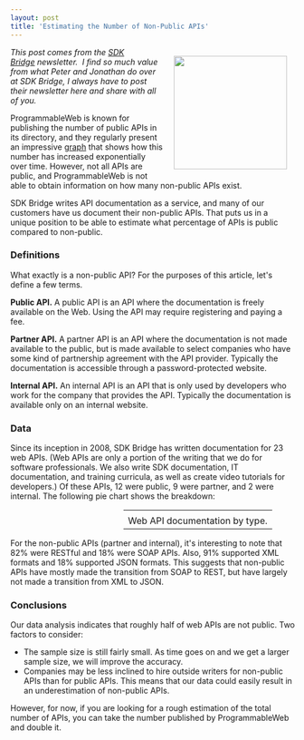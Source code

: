 ```yaml
---
layout: post
title: 'Estimating the Number of Non-Public APIs'
---
```

<p><a title="SDK Bridge" href="http://sdkbridge.com/"><img style="padding: 15px;" src="http://kinlane-productions.s3.amazonaws.com/api-service-providers/sdk-bridge/SDKBridge-logo.gif" alt="" width="200" align="right" /></a></p>
<p><em>This post comes from the&nbsp;<a title="SDK Bridge" href="http://sdkbridge.com/">SDK Bridge</a>&nbsp;newsletter. &nbsp;I find so much value from what Peter and Jonathan do over at SDK Bridge, I always have to post their newsletter here and share with all of you.</em></p>
<p>ProgrammableWeb is known for publishing the number of public APIs in its directory, and they regularly present an impressive&nbsp;<a href="http://sdkbridge.createsend1.com/t/r-l-utikkyk-hdhyyhjli-j/" target="_blank">graph</a>&nbsp;that shows how this number has increased exponentially over time. However, not all APIs are public, and ProgrammableWeb is not able to obtain information on how many non-public APIs exist.</p>
<p>SDK Bridge writes API documentation as a service, and many of our customers have us document their non-public APIs. That puts us in a unique position to be able to estimate what percentage of APIs is public compared to non-public.</p>
<h3>Definitions</h3>
<p>What exactly is a non-public API? For the purposes of this article, let's define a few terms.</p>
<p><strong>Public API.</strong>&nbsp;A public API is an API where the documentation is freely available on the Web. Using the API may require registering and paying a fee.</p>
<p><strong>Partner API.</strong>&nbsp;A partner API is an API where the documentation is not made available to the public, but is made available to select companies who have some kind of partnership agreement with the API provider. Typically the documentation is accessible through a password-protected website.</p>
<p><strong>Internal API.</strong>&nbsp;An internal API is an API that is only used by developers who work for the company that provides the API. Typically the documentation is available only on an internal website.</p>
<h3>Data</h3>
<p>Since its inception in 2008, SDK Bridge has written documentation for 23 web APIs. (Web APIs are only a portion of the writing that we do for software professionals. We also write SDK documentation, IT documentation, and training curricula, as well as create video tutorials for developers.) Of these APIs, 12 were public, 9 were partner, and 2 were internal. The following pie chart shows the breakdown:</p>
<table style="padding-left: 200px;" align="center">
<tbody>
<tr>
<td align="center" valign="bottom"><img src="https://i6.createsend1.com/ei/r/97/AC3/A0A/061035/nonpublicapipie.png" alt="" /></td>
</tr>
<tr>
<td>Web API documentation by type.</td>
</tr>
</tbody>
</table>
<p>For the non-public APIs (partner and internal), it's interesting to note that 82% were RESTful and 18% were SOAP APIs. Also, 91% supported XML formats and 18% supported JSON formats. This suggests that non-public APIs have mostly made the transition from SOAP to REST, but have largely not made a transition from XML to JSON.</p>
<h3>Conclusions</h3>
<p>Our data analysis indicates that roughly half of web APIs are not public. Two factors to consider:</p>
<ul class="mainlist">
<li>The sample size is still fairly small. As time goes on and we get a larger sample size, we will improve the accuracy.</li>
<li>Companies may be less inclined to hire outside writers for non-public APIs than for public APIs. This means that our data could easily result in an underestimation of non-public APIs.</li>
</ul>
<p>However, for now, if you are looking for a rough estimation of the total number of APIs, you can take the number published by ProgrammableWeb and double it.</p>